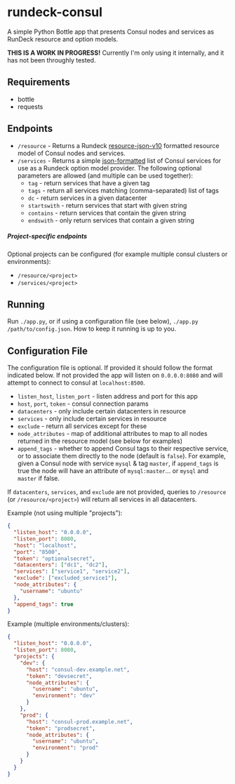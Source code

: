 # rundeck-consul

A simple Python Bottle app that presents Consul nodes and services as RunDeck
resource and option models.

**THIS IS A WORK IN PROGRESS!**
Currently I'm only using it internally, and it has not been throughly tested.

## Requirements
* bottle
* requests

## Endpoints
* `/resource` - Returns a Rundeck [resource-json-v10][1] formatted resource
  model of Consul nodes and services.
* `/services` - Returns a simple [json-formatted][2] list of Consul services
  for use as a Rundeck option model provider. The following optional parameters are
  allowed (and multiple can be used together):
  * `tag` - return services that have a given tag
  * `tags` - return all services matching (comma-separated) list of tags
  * `dc` - return services in a given datacenter
  * `startswith` - return services that start with given string
  * `contains` - return services that contain the given string
  * `endswith` - only return services that contain a given string

##### Project-specific endpoints
Optional projects can be configured (for example multiple consul clusters
or environments):
* `/resource/<project>`
* `/services/<project>`

## Running
Run `./app.py`, or if using a configuration file (see below),
`./app.py /path/to/config.json`. How to keep it running is up to you.

## Configuration File
The configuration file is optional. If provided it should follow the format
indicated below. If not provided the app will listen on `0.0.0.0:8080` and
will attempt to connect to consul at `localhost:8500`.

* `listen_host`, `listen_port` - listen address and port for this app
* `host`, `port`, `token` - consul connection params
* `datacenters` - only include certain datacenters in resource
* `services` - only include certain services in resource
* `exclude` - return all services except for these
* `node_attributes` - map of additional attributes to map to all nodes returned
  in the resource model (see below for examples)
* `append_tags` - whether to append Consul tags to their respective service,
  or to associate them directly to the node (default is `false`).  For example,
  given a Consul node with service `mysql` & tag `master`, if `append_tags` is
  true the node will have an attribute of `mysql:master`... or `mysql` and `master` if false.

If `datacenters`, `services`, and `exclude` are not provided, queries to
`/resource` (or `/resource/<project>`) will return all services in all datacenters.

Example (not using multiple "projects"):
```json
{
  "listen_host": "0.0.0.0",
  "listen_port": 8080,
  "host": "localhost",
  "port": "8500",
  "token": "optionalsecret",
  "datacenters": ["dc1", "dc2"],
  "services": ["service1", "service2"],
  "exclude": ["excluded_service1"],
  "node_attributes": {
    "username": "ubuntu"
  },
  "append_tags": true
}
```

Example (multiple environments/clusters):
```json
{
  "listen_host": "0.0.0.0",
  "listen_port": 8080,
  "projects": {
    "dev": {
      "host": "consul-dev.example.net",
      "token": "devsecret",
      "node_attributes": {
        "username": "ubuntu",
        "environment": "dev"
      }
    },
    "prod": {
      "host": "consul-prod.example.net",
      "token": "prodsecret",
      "node_attributes": {
        "username": "ubuntu",
        "environment": "prod"
      }
    }
  }
}
```

[1]: http://rundeck.org/docs/man5/resource-json.html
[2]: http://rundeck.org/docs/manual/jobs.html#json-format
